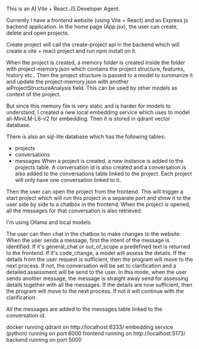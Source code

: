 This is an AI Vite + React JS Developer Agent.

Currently I have a frontend website (using Vite + React) and an Express js backend application. In the home page (App.jsx), the user can create, delete and open projects.

Create project will call the create-project api in the backend which will create a vite + react project and run npm install on it.

When the project is created, a memory folder is created inside the folder with project-memory.json which contains the project structure, features, history etc..
Then the project structure is passed to a model to summarize it and update the project-memory.json with another aiProjectStructureAnalysis field. This can be used by other models as context of the project.

But since this memory file is very static and is harder for models to understand, I created a new local embedding service which uses to model all-MiniLM-L6-v2 for embedding. Then it is stored in qdrant vector database.

There is also an sql-lite database which has the following tables:

- projects
- conversations
- messages
  When a project is created, a new instance is added to the projects table. A conversation id is also created and a conversation is also added to the conversations table linked to the project.
  Each project will only have one conversation linked to it.

Then the user can open the project from the frontend.
This will trigger a start project which will run this project in a separate port and show it to the user side by side to a chatbox in the frontend.
When the project is opened, all the messages for that conversation is also retrieved.

I'm using Ollama and local models.

The user can then chat in the chatbox to make changes to the website.
When the user sends a message, first the intent of the message is identified.
If it's general_chat or out_of_scope a predefined text is returned to the frontend.
If it's code_change, a model will assess the details.
If the details from the user request is sufficient, then the program will move to the next process.
If not, the conversation will be set to clarification and a detailed assessment will be send to the user.
In this mode, when the user sends another message, the message is straight away send for assessing details together with all the messages.
If the details are now sufficient, then the program will move to the next process.
If not it will continue with the clarification.

All the messages are added to the messages table linked to the conversation id.

docker running qdrant on http://localhost:6333/
embedding service (python) running on port 8000
frontend running on http://localhost:5173/
backend running on port 5000
